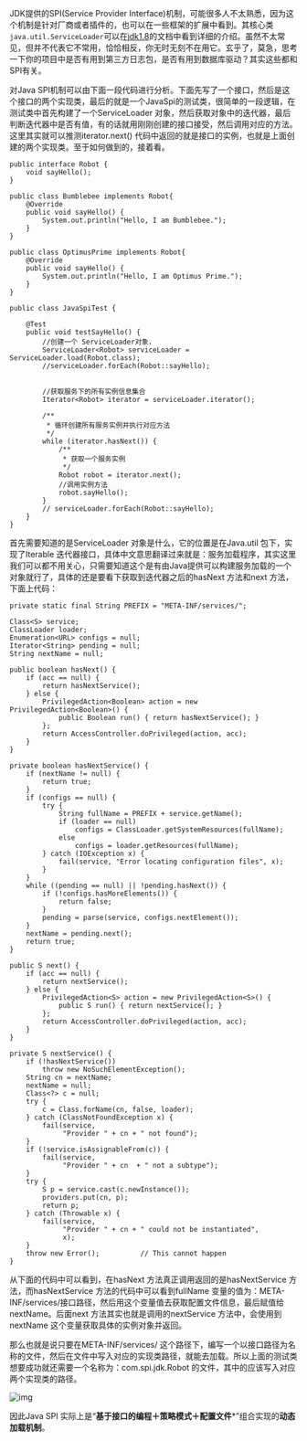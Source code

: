 JDK提供的SPI(Service Provider Interface)机制，可能很多人不太熟悉，因为这个机制是针对厂商或者插件的，也可以在一些框架的扩展中看到。其核心类`java.util.ServiceLoader`可以在[jdk1.8](https://docs.oracle.com/javase/8/docs/api/java/util/ServiceLoader.html)的文档中看到详细的介绍。虽然不太常见，但并不代表它不常用，恰恰相反，你无时无刻不在用它。玄乎了，莫急，思考一下你的项目中是否有用到第三方日志包，是否有用到数据库驱动？其实这些都和SPI有关。



对Java SPI机制可以由下面一段代码进行分析。下面先写了一个接口，然后是这个接口的两个实现类，最后的就是一个JavaSpi的测试类，很简单的一段逻辑，在测试类中首先构建了一个ServiceLoader 对象，然后获取对象中的迭代器，最后判断迭代器中是否有值，有的话就用刚刚创建的接口接受，然后调用对应的方法。这里其实就可以推测iterator.next() 代码中返回的就是接口的实例，也就是上面创建的两个实现类。至于如何做到的，接着看。

```
public interface Robot {
    void sayHello();
}
 
public class Bumblebee implements Robot{
    @Override
    public void sayHello() {
        System.out.println("Hello, I am Bumblebee.");
    }
}
 
public class OptimusPrime implements Robot{
    @Override
    public void sayHello() {
        System.out.println("Hello, I am Optimus Prime.");
    }
}
 
public class JavaSpiTest {
 
    @Test
    public void testSayHello() {
        //创建一个 ServiceLoader对象，
        ServiceLoader<Robot> serviceLoader = ServiceLoader.load(Robot.class);
        //serviceLoader.forEach(Robot::sayHello);
 
 
        //获取服务下的所有实例信息集合
        Iterator<Robot> iterator = serviceLoader.iterator();
 
        /**
         * 循环创建所有服务实例并执行对应方法
         */
        while (iterator.hasNext()) {
            /**
             * 获取一个服务实例
             */
            Robot robot = iterator.next();
            //调用实例方法
            robot.sayHello();
        }
        // serviceLoader.forEach(Robot::sayHello);
    }
}
```



 首先需要知道的是ServiceLoader 对象是什么，它的位置是在Java.util 包下，实现了Iterable 迭代器接口，具体中文意思翻译过来就是：服务加载程序，其实这里我们可以都不用关心，只需要知道这个是有由Java提供可以构建服务加载的一个对象就行了，具体的还是要看下获取到迭代器之后的hasNext 方法和next 方法，下面上代码：

```
private static final String PREFIX = "META-INF/services/";
 
Class<S> service;
ClassLoader loader;
Enumeration<URL> configs = null;
Iterator<String> pending = null;
String nextName = null;
 
public boolean hasNext() {
	if (acc == null) {
		return hasNextService();
	} else {
		PrivilegedAction<Boolean> action = new PrivilegedAction<Boolean>() {
			public Boolean run() { return hasNextService(); }
		};
		return AccessController.doPrivileged(action, acc);
	}
}
 
private boolean hasNextService() {
	if (nextName != null) {
		return true;
	}
	if (configs == null) {
		try {
			String fullName = PREFIX + service.getName();
			if (loader == null)
				configs = ClassLoader.getSystemResources(fullName);
			else
				configs = loader.getResources(fullName);
		} catch (IOException x) {
			fail(service, "Error locating configuration files", x);
		}
	}
	while ((pending == null) || !pending.hasNext()) {
		if (!configs.hasMoreElements()) {
			return false;
		}
		pending = parse(service, configs.nextElement());
	}
	nextName = pending.next();
	return true;
}
 
public S next() {
	if (acc == null) {
		return nextService();
	} else {
		PrivilegedAction<S> action = new PrivilegedAction<S>() {
			public S run() { return nextService(); }
		};
		return AccessController.doPrivileged(action, acc);
	}
}
 
private S nextService() {
	if (!hasNextService())
		throw new NoSuchElementException();
	String cn = nextName;
	nextName = null;
	Class<?> c = null;
	try {
		c = Class.forName(cn, false, loader);
	} catch (ClassNotFoundException x) {
		fail(service,
			 "Provider " + cn + " not found");
	}
	if (!service.isAssignableFrom(c)) {
		fail(service,
			 "Provider " + cn  + " not a subtype");
	}
	try {
		S p = service.cast(c.newInstance());
		providers.put(cn, p);
		return p;
	} catch (Throwable x) {
		fail(service,
			 "Provider " + cn + " could not be instantiated",
			 x);
	}
	throw new Error();          // This cannot happen
}
```

从下面的代码中可以看到，在hasNext 方法真正调用返回的是hasNextService 方法，而hasNextService 方法的代码中可以看到fullName 变量的值为：META-INF/services/接口路径，然后用这个变量值去获取配置文件信息，最后赋值给nextName。后面next 方法其实也就是调用的nextService 方法中，会使用到nextName 这个变量获取具体的实例对象并返回。



那么也就是说只要在META-INF/services/ 这个路径下，编写一个以接口路径为名称的文件，然后在文件中写入对应的实现类路径，就能去加载。所以上面的测试类想要成功就还需要一个名称为：com.spi.jdk.Robot 的文件，其中的应该写入对应两个实现类的路径。

![img](https://img-blog.csdnimg.cn/886c17ef3fd241e3b095cb2863ce03ec.png)



因此Java SPI 实际上是“**基于接口的编程＋策略模式＋配置文件***”组合实现的**动态加载机制**。


